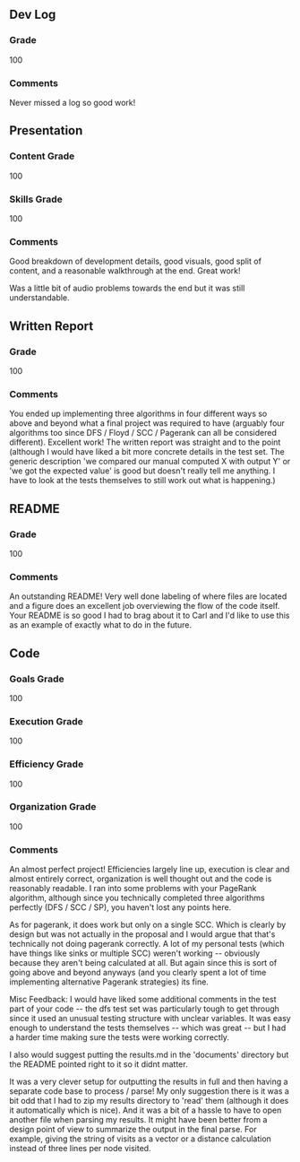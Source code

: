 ## **Dev Log**
### Grade 
100
### Comments
Never missed a log so good work!

## **Presentation** 
### Content Grade
100
### Skills Grade
100
### Comments

Good breakdown of development details, good visuals, good split of content, and a reasonable walkthrough at the end. Great work!

Was a little bit of audio problems towards the end but it was still understandable.

## **Written Report**
### Grade
100
### Comments
You ended up implementing three algorithms in four different ways so above and beyond what a final project was required to have (arguably four algorithms too since DFS / Floyd / SCC / Pagerank can all be considered different). Excellent work! The written report was straight and to the point (although I would have liked a bit more concrete details in the test set. The generic description 'we compared our manual computed X with output Y' or 'we got the expected value' is good but doesn't really tell me anything. I have to look at the tests themselves to still work out what is happening.)

## **README** 
### Grade
100

### Comments
An outstanding README! Very well done labeling of where files are located and a figure does an excellent job overviewing the flow of the code itself. Your README is so good I had to brag about it to Carl and I'd like to use this as an example of exactly what to do in the future. 

## **Code** 
### Goals Grade
100

### Execution Grade
100

### Efficiency Grade
100

### Organization Grade
100

### Comments

An almost perfect project! Efficiencies largely line up, execution is clear and almost entirely correct, organization is well thought out and the code is reasonably readable. I ran into some problems with your PageRank algorithm, although since you technically completed three algorithms perfectly (DFS / SCC / SP), you haven't lost any points here. 

As for pagerank, it does work but only on a single SCC. Which is clearly by design but was not actually in the proposal and I would argue that that's technically not doing pagerank correctly. A lot of my personal tests (which have things like sinks or multiple SCC) weren't working -- obviously because they aren't being calculated at all. But again since this is sort of going above and beyond anyways (and you clearly spent a lot of time implementing alternative Pagerank strategies) its fine.

Misc Feedback:
I would have liked some additional comments in the test part of your code -- the dfs test set was particularly tough to get through since it used an unusual testing structure with unclear variables. It was easy enough to understand the tests themselves -- which was great -- but I had a harder time making sure the tests were working correctly. 

I also would suggest putting the results.md in the 'documents' directory but the README pointed right to it so it didnt matter. 

It was a very clever setup for outputting the results in full and then having a separate code base to process / parse! My only suggestion there is it was a bit odd that I had to zip my results directory to 'read' them (although it does it automatically which is nice). And it was a bit of a hassle to have to open another file when parsing my results. It might have been better from a design point of view to summarize the output in the final parse. For example, giving the string of visits as a vector or a distance calculation instead of three lines per node visited. 